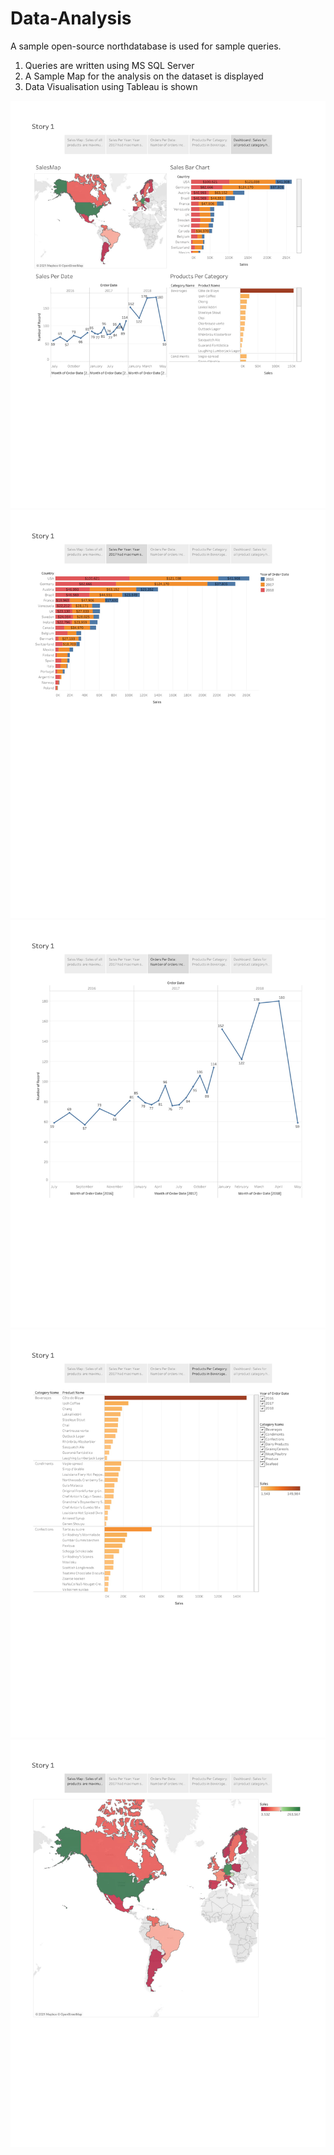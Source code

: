 # Data-Analysis
A sample open-source northdatabase is used for sample queries. 
1. Queries are written using MS SQL Server
2. A Sample Map for the analysis on the dataset is displayed
3. Data Visualisation using Tableau is shown

![alt text](https://github.com/Chedeshri/Data-Analysis/blob/main/Tableau%20Dashboard-5.jpg?raw=true)
![alt text](https://github.com/Chedeshri/Data-Analysis/blob/main/Tableau%20Dashboard-2.jpg?raw=true)
![alt text](https://github.com/Chedeshri/Data-Analysis/blob/main/Tableau%20Dashboard-3.jpg?raw=true)
![alt text](https://github.com/Chedeshri/Data-Analysis/blob/main/Tableau%20Dashboard-4.jpg?raw=true)
![alt text](https://github.com/Chedeshri/Data-Analysis/blob/main/Tableau%20Dashboard-1.jpg?raw=true)

